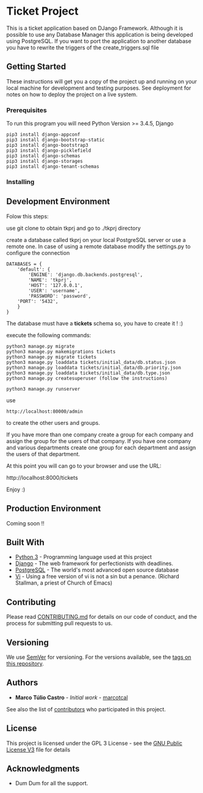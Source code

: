 # Ticket Project

This is a ticket application based on DJango Framework. 
Although it is possible to use any Database Manager this application is being developed using PostgreSQL.
If you want to port the application to another database you have to rewrite the triggers of the create_triggers.sql file

## Getting Started

These instructions will get you a copy of the project up and running on your local machine for development and testing purposes. See deployment for notes on how to deploy the project on a live system.

### Prerequisites

To run this program you will need Python Version >= 3.4.5, Django 

```
pip3 install django-appconf
pip3 install django-bootstrap-static
pip3 install django-bootstrap3
pip3 install django-picklefield
pip3 install django-schemas
pip3 install django-storages
pip3 install django-tenant-schemas

```

### Installing

## Development Environment

Folow this steps:

use git clone to obtain tkprj and go to ./tkprj directory

create a database called tkprj on your local PostgreSQL server or use a remote one.
In case of using a remote database modify the settings.py to configure the connection

```
DATABASES = {
    'default': {
        'ENGINE': 'django.db.backends.postgresql',
        'NAME': 'tkprj',
        'HOST': '127.0.0.1',
        'USER': 'username', 
        'PASSWORD': 'password',
	'PORT': '5432',	
    }
}
```
The database must have a **tickets** schema so, you have to create it ! :)

execute the  following commands: 
```
python3 manage.py migrate
python3 manage.py makemigrations tickets
python3 manage.py migrate tickets
python3 manage.py loaddata tickets/initial_data/db.status.json
python3 manage.py loaddata tickets/initial_data/db.priority.json
python3 manage.py loaddata tickets/initial_data/db.type.json
python3 manage.py createsuperuser (follow the instructions)

python3 manage.py runserver
```

use 
```
http://localhost:80000/admin
``` 
to create the other users and groups.

If you have more than one company create a group for each company and assign the group for the users of that company.
If you have one company and various departments create one group for each department and assign the users of that department.

At this point you will can go to your browser and use the URL:

http://localhost:8000/tickets

Enjoy :)

## Production Environment

Coming soon !!

## Built With

* [Python 3](https://www.python.org/download/releases/3.0/) - Programming language used at this project
* [Django](https://www.djangoproject.com/) - The web framework for perfectionists with deadlines.
* [PostgreSQL](https://www.postgresql.org/) - The world's most advanced open source database
* [Vi](https://www.vim.org/) - Using a free version of vi is not a sin but a penance. (Richard Stallman, a priest of Church of Emacs)

## Contributing

Please read [CONTRIBUTING.md](https://gist.github.com/PurpleBooth/b24679402957c63ec426) for details on our code of conduct, and the process for submitting pull requests to us.

## Versioning

We use [SemVer](http://semver.org/) for versioning. For the versions available, see the [tags on this repository](https://github.com/marcotcal/tkprj/tags). 

## Authors

* **Marco Túlio Castro** - *Initial work* - [marcotcal](https://github.com/marcotcal)

See also the list of [contributors](https://github.com/marcotcal/tkprj/contributors) who participated in this project.

## License

This project is licensed under the GPL 3 License - see the [GNU Public License V3](https://www.gnu.org/licenses/gpl-3.0.txt) file for details

## Acknowledgments

* Dum Dum for all the support. 






